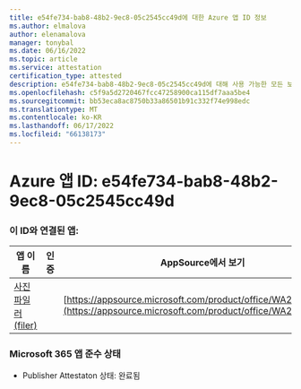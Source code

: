 ```yaml
---
title: e54fe734-bab8-48b2-9ec8-05c2545cc49d에 대한 Azure 앱 ID 정보
ms.author: elmalova
author: elenamalova
manager: tonybal
ms.date: 06/16/2022
ms.topic: article
ms.service: attestation
certification_type: attested
description: e54fe734-bab8-48b2-9ec8-05c2545cc49d에 대해 사용 가능한 모든 보안 및 규정 준수 정보입니다.
ms.openlocfilehash: c5f9a5d2720467fcc47258900ca115df7aaa5be4
ms.sourcegitcommit: bb53eca8ac8750b33a86501b91c332f74e998edc
ms.translationtype: MT
ms.contentlocale: ko-KR
ms.lasthandoff: 06/17/2022
ms.locfileid: "66138173"
---
```

# <a name="azure-app-id-e54fe734-bab8-48b2-9ec8-05c2545cc49d"></a>Azure 앱 ID: e54fe734-bab8-48b2-9ec8-05c2545cc49d


### <a name="apps-associated-with-this-id"></a>이 ID와 연결된 앱:
| **앱 이름** | **인증** | **AppSource에서 보기** |
|--------------|---------------|-----------------------|
| [사진 파일러(filer)](../forward/WA200003881.md) |  | [https://appsource.microsoft.com/product/office/WA200003881](https://appsource.microsoft.com/product/office/WA200003881) |

### <a name="microsoft-365-app-compliance-status"></a>Microsoft 365 앱 준수 상태
- Publisher Attestaton 상태: 완료됨
